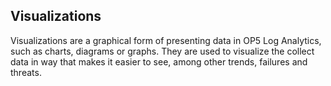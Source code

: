 Visualizations
--------------

Visualizations are a graphical form of presenting data in OP5 Log
Analytics, such as charts, diagrams or graphs. They are used to
visualize the collect data in way that makes it easier to see, among
other trends, failures and threats.
